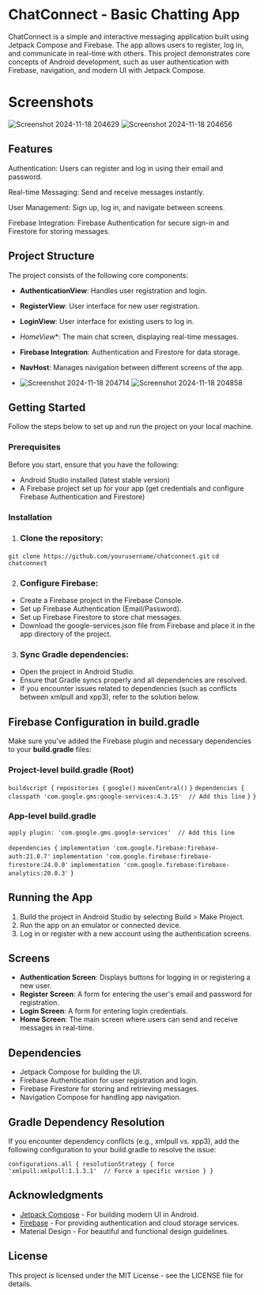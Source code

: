 # ChatConnect - Basic Chatting App

ChatConnect is a simple and interactive messaging application built using Jetpack Compose and Firebase. The app allows users to register, log in, and communicate in real-time with others. This project demonstrates core concepts of Android development, such as user authentication with Firebase, navigation, and modern UI with Jetpack Compose.

# Screenshots

![Screenshot 2024-11-18 204629](https://github.com/user-attachments/assets/a79b5f43-c13c-4607-b060-4e37cac84920)        ![Screenshot 2024-11-18 204656](https://github.com/user-attachments/assets/36c5d83d-38b7-4430-8bc6-d9366e46b553)




## Features

Authentication: Users can register and log in using their email and password.

Real-time Messaging: Send and receive messages instantly.

User Management: Sign up, log in, and navigate between screens.

Firebase Integration: Firebase Authentication for secure sign-in and Firestore for storing messages.



## Project Structure

The project consists of the following core components:

* **AuthenticationView**: Handles user registration and login.
* **RegisterView**: User interface for new user registration.
* **LoginView**: User interface for existing users to log in.
* *HomeView**: The main chat screen, displaying real-time messages.
* **Firebase Integration**: Authentication and Firestore for data storage.
* **NavHost**: Manages navigation between different screens of the app.

* ![Screenshot 2024-11-18 204714](https://github.com/user-attachments/assets/aebbfa09-5759-4fb2-9c35-ca2541e4e902) ![Screenshot 2024-11-18 204858](https://github.com/user-attachments/assets/f4e02bea-dd7d-4f26-b6c4-14d9de256f0f)


## Getting Started

Follow the steps below to set up and run the project on your local machine.

### Prerequisites

Before you start, ensure that you have the following:

* Android Studio installed (latest stable version)
* A Firebase project set up for your app (get credentials and configure Firebase Authentication and Firestore)

### Installation

1. ### Clone the repository:

`git clone https://github.com/yourusername/chatconnect.git`
`cd chatconnect`

2. ### Configure Firebase:

* Create a Firebase project in the Firebase Console.
* Set up Firebase Authentication (Email/Password).
* Set up Firebase Firestore to store chat messages.
* Download the google-services.json file from Firebase and place it in the app directory of the project.

3. ### Sync Gradle dependencies:

* Open the project in Android Studio.
* Ensure that Gradle syncs properly and all dependencies are resolved.
* If you encounter issues related to dependencies (such as conflicts between xmlpull and xpp3), refer to the solution below.

## Firebase Configuration in build.gradle

Make sure you've added the Firebase plugin and necessary dependencies to your **build.gradle** files:

### Project-level build.gradle (Root)

`buildscript {`
    `repositories {`
        `google()`
        `mavenCentral()`
    `}`
    `dependencies {`
        `classpath 'com.google.gms:google-services:4.3.15'  // Add this line`
    `}`
`}`

### App-level build.gradle

`apply plugin: 'com.google.gms.google-services'  // Add this line`

`dependencies {`
    `implementation 'com.google.firebase:firebase-auth:21.0.7'`
    `implementation 'com.google.firebase:firebase-firestore:24.0.0'`
    `implementation 'com.google.firebase:firebase-analytics:20.0.3'`
`}`

## Running the App

1. Build the project in Android Studio by selecting Build > Make Project.
2. Run the app on an emulator or connected device.
3. Log in or register with a new account using the authentication screens.

## Screens

* **Authentication Screen**: Displays buttons for logging in or registering a new user.
* **Register Screen**: A form for entering the user's email and password for registration.
* **Login Screen**: A form for entering login credentials.
* **Home Screen**: The main screen where users can send and receive messages in real-time.

## Dependencies

* Jetpack Compose for building the UI.
* Firebase Authentication for user registration and login.
* Firebase Firestore for storing and retrieving messages.
* Navigation Compose for handling app navigation.

## Gradle Dependency Resolution

If you encounter dependency conflicts (e.g., xmlpull vs. xpp3), add the following configuration to your build.gradle to resolve the issue:

`configurations.all {
    resolutionStrategy {
        force 'xmlpull:xmlpull:1.1.3.1'  // Force a specific version
    }
}`

## Acknowledgments

* [Jetpack Compose](https://developer.android.com/jetpack/compose) - For building modern UI in Android.
* [Firebase](https://firebase.google.com/) - For providing authentication and cloud storage services.
* Material Design - For beautiful and functional design guidelines.

## License

This project is licensed under the MIT License - see the LICENSE file for details.
